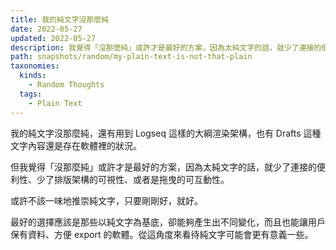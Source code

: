 ```yaml
---
title: 我的純文字沒那麼純
date: 2022-05-27
updated: 2022-05-27
description: 我覺得「沒那麼純」或許才是最好的方案，因為太純文字的話，就少了連接的便利性、少了排版架構的可視性、或者是拖曳的可互動性。
path: snapshots/random/my-plain-text-is-not-that-plain
taxonomies:
  kinds: 
    - Random Thoughts
  tags: 
    - Plain Text
---
```


我的純文字沒那麼純，還有用到 Logseq 這樣的大綱渲染架構，也有 Drafts 這種文字內容還是存在軟體裡的狀況。

但我覺得「沒那麼純」或許才是最好的方案，因為太純文字的話，就少了連接的便利性、少了排版架構的可視性、或者是拖曳的可互動性。

或許不該一味地推崇純文字，只要剛剛好，就好。

最好的選擇應該是那些以純文字為基底，卻能夠產生出不同變化，而且也能讓用戶保有資料、方便 export 的軟體。從這角度來看待純文字可能會更有意義一些。